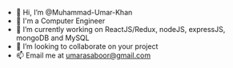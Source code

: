 - 👋 Hi, I’m @Muhammad-Umar-Khan
- 👀 I'm a Computer Engineer
- 🌱 I’m currently working on ReactJS/Redux, nodeJS, expressJS, mongoDB and MySQL
- 💞️ I’m looking to collaborate on your project
- 📫 Email me at umarasaboor@gmail.com

<!---
Muhammad-Umar-Khan/Muhammad-Umar-Khan is a ✨ special ✨ repository because its `README.md` (this file) appears on your GitHub profile.
You can click the Preview link to take a look at your changes.
--->
